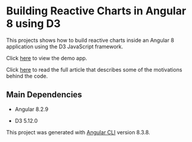 # Building Reactive Charts in Angular 8 using D3

This projects shows how to build reactive charts inside an Angular 8 application using the D3 JavaScript framework.

Click [here](https://mpdroid.github.io/d3-in-angular/) to view the demo app.

Click [here](https://medium.com/@marvinpdroid/reactive-charts-in-angular-8-using-d3-4550bb0b4255)  to read the full article that describes some of the motivations behind the code. 

## Main Dependencies

- Angular 8.2.9

- D3 5.12.0


This project was generated with [Angular CLI](https://github.com/angular/angular-cli) version 8.3.8.

